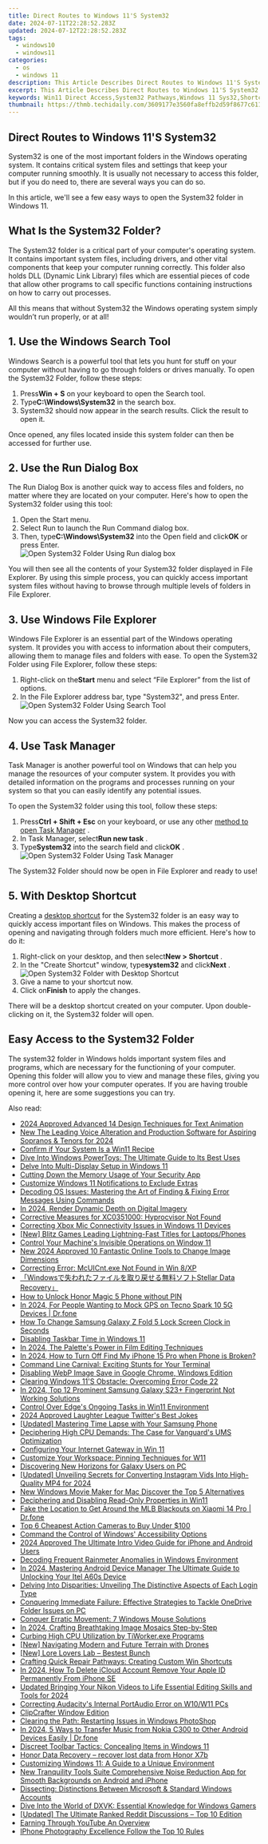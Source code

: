 ```yaml
---
title: Direct Routes to Windows 11'S System32
date: 2024-07-11T22:28:52.283Z
updated: 2024-07-12T22:28:52.283Z
tags:
  - windows10
  - windows11
categories:
  - os
  - windows 11
description: This Article Describes Direct Routes to Windows 11'S System32
excerpt: This Article Describes Direct Routes to Windows 11'S System32
keywords: Win11 Direct Access,System32 Pathways,Windows 11 Sys32,Shortcuts to Win11,11 Sys32 Routes,Windows 11 SysAccess,Quick Windows 11 Access
thumbnail: https://thmb.techidaily.com/3609177e3560fa8effb2d59f8677c6110107a707b47535bc397c5818cfbe880e.jpg
---
```


## Direct Routes to Windows 11'S System32

 System32 is one of the most important folders in the Windows operating system. It contains critical system files and settings that keep your computer running smoothly. It is usually not necessary to access this folder, but if you do need to, there are several ways you can do so.

 In this article, we'll see a few easy ways to open the System32 folder in Windows 11.

## What Is the System32 Folder?

 The System32 folder is a critical part of your computer's operating system. It contains important system files, including drivers, and other vital components that keep your computer running correctly. This folder also holds DLL (Dynamic Link Library) files which are essential pieces of code that allow other programs to call specific functions containing instructions on how to carry out processes.

 All this means that without System32 the Windows operating system simply wouldn’t run properly, or at all!

## 1\. Use the Windows Search Tool

 Windows Search is a powerful tool that lets you hunt for stuff on your computer without having to go through folders or drives manually. To open the System32 Folder, follow these steps:

1. Press**Win + S** on your keyboard to open the Search tool.
2. Type**C:\\Windows\\System32** in the search box.
3. System32 should now appear in the search results. Click the result to open it.

 Once opened, any files located inside this system folder can then be accessed for further use.

## 2\. Use the Run Dialog Box

 The Run Dialog Box is another quick way to access files and folders, no matter where they are located on your computer. Here's how to open the System32 folder using this tool:

1. Open the Start menu.
2. Select Run to launch the Run Command dialog box.
3. Then, type**C:\\Windows\\System32** into the Open field and click**OK** or press Enter.  
![Open System32 Folder Using Run dialog box](https://static1.makeuseofimages.com/wordpress/wp-content/uploads/2022/12/open-system32-folder-using-run-dialog-box.jpg)

 You will then see all the contents of your System32 folder displayed in File Explorer. By using this simple process, you can quickly access important system files without having to browse through multiple levels of folders in File Explorer.

## 3\. Use Windows File Explorer

 Windows File Explorer is an essential part of the Windows operating system. It provides you with access to information about their computers, allowing them to manage files and folders with ease. To open the System32 Folder using File Explorer, follow these steps:

1. Right-click on the**Start** menu and select “File Explorer” from the list of options.
2. In the File Explorer address bar, type "System32", and press Enter.  
![Open System32 Folder Using Search Tool](https://static1.makeuseofimages.com/wordpress/wp-content/uploads/2022/12/open-system32-folder-using-search-tool.jpg)

Now you can access the System32 folder.

## 4\. Use Task Manager

 Task Manager is another powerful tool on Windows that can help you manage the resources of your computer system. It provides you with detailed information on the programs and processes running on your system so that you can easily identify any potential issues.

To open the System32 folder using this tool, follow these steps:

1. Press**Ctrl + Shift + Esc** on your keyboard, or use any other [method to open Task Manager](https://www.makeuseof.com/ways-to-open-task-manager-windows-10/) .
2. In Task Manager, select**Run new task** .
3. Type**System32** into the search field and click**OK** .  
![Open System32 Folder Using Task Manager](https://static1.makeuseofimages.com/wordpress/wp-content/uploads/2022/12/open-system32-folder-using-task-manager.jpg)

 The System32 Folder should now be open in File Explorer and ready to use!

## 5\. With Desktop Shortcut

 Creating a [desktop shortcut](https://www.makeuseof.com/what-is-desktop-shortcut-how-work/) for the System32 folder is an easy way to quickly access important files on Windows. This makes the process of opening and navigating through folders much more efficient. Here's how to do it:

1. Right-click on your desktop, and then select**New > Shortcut** .
2. In the "Create Shortcut" window, type**system32** and click**Next** .  
![Open System32 Folder with Desktop Shortcut](https://static1.makeuseofimages.com/wordpress/wp-content/uploads/2022/12/open-system32-folder-with-desktop-shortcut.jpg)
3. Give a name to your shortcut now.
4. Click on**Finish** to apply the changes.

 There will be a desktop shortcut created on your computer. Upon double-clicking on it, the System32 folder will open.

## Easy Access to the System32 Folder

 The system32 folder in Windows holds important system files and programs, which are necessary for the functioning of your computer. Opening this folder will allow you to view and manage these files, giving you more control over how your computer operates. If you are having trouble opening it, here are some suggestions you can try.


<ins class="adsbygoogle"
     style="display:block"
     data-ad-format="autorelaxed"
     data-ad-client="ca-pub-7571918770474297"
     data-ad-slot="1223367746"></ins>



<ins class="adsbygoogle"
     style="display:block"
     data-ad-client="ca-pub-7571918770474297"
     data-ad-slot="8358498916"
     data-ad-format="auto"
     data-full-width-responsive="true"></ins>

<span class="atpl-alsoreadstyle">Also read:</span>
<div><ul>
<li><a href="https://article-tips.techidaily.com/2024-approved-advanced-14-design-techniques-for-text-animation/"><u>2024 Approved  Advanced 14 Design Techniques for Text Animation</u></a></li>
<li><a href="https://sound-optimizing.techidaily.com/new-the-leading-voice-alteration-and-production-software-for-aspiring-sopranos-and-tenors-for-2024/"><u>New The Leading Voice Alteration and Production Software for Aspiring Sopranos & Tenors for 2024</u></a></li>
<li><a href="https://windows11.techidaily.com/confirm-if-your-system-is-a-win11-recipe/"><u>Confirm if Your System Is a Win11 Recipe</u></a></li>
<li><a href="https://windows11.techidaily.com/dive-into-windows-powertoys-the-ultimate-guide-to-its-best-uses/"><u>Dive Into Windows PowerToys: The Ultimate Guide to Its Best Uses</u></a></li>
<li><a href="https://windows11.techidaily.com/delve-into-multi-display-setup-in-windows-11/"><u>Delve Into Multi-Display Setup in Windows 11</u></a></li>
<li><a href="https://windows11.techidaily.com/cutting-down-the-memory-usage-of-your-security-app/"><u>Cutting Down the Memory Usage of Your Security App</u></a></li>
<li><a href="https://windows11.techidaily.com/customize-windows-11-notifications-to-exclude-extras/"><u>Customize Windows 11 Notifications to Exclude Extras</u></a></li>
<li><a href="https://windows11.techidaily.com/decoding-os-issues-mastering-the-art-of-finding-and-fixing-error-messages-using-commands/"><u>Decoding OS Issues: Mastering the Art of Finding & Fixing Error Messages Using Commands</u></a></li>
<li><a href="https://vp-tips.techidaily.com/in-2024-render-dynamic-depth-on-digital-imagery/"><u>In 2024, Render Dynamic Depth on Digital Imagery</u></a></li>
<li><a href="https://windows11.techidaily.com/corrective-measures-for-xc0351000-hyprocvisor-not-found/"><u>Corrective Measures for XC0351000: Hyprocvisor Not Found</u></a></li>
<li><a href="https://windows11.techidaily.com/correcting-xbox-mic-connectivity-issues-in-windows-11-devices/"><u>Correcting Xbox Mic Connectivity Issues in Windows 11 Devices</u></a></li>
<li><a href="https://extra-lessons.techidaily.com/new-blitz-games-leading-lightning-fast-titles-for-laptopsphones/"><u>[New] Blitz Games  Leading Lightning-Fast Titles for Laptops/Phones</u></a></li>
<li><a href="https://windows11.techidaily.com/control-your-machines-invisible-operations-on-window-11/"><u>Control Your Machine's Invisible Operations on Window 11</u></a></li>
<li><a href="https://smart-video-editing.techidaily.com/new-2024-approved-10-fantastic-online-tools-to-change-image-dimensions/"><u>New 2024 Approved 10 Fantastic Online Tools to Change Image Dimensions</u></a></li>
<li><a href="https://windows11.techidaily.com/correcting-error-mcuicntexe-not-found-in-win-8xp/"><u>Correcting Error: McUICnt.exe Not Found in Win 8/XP</u></a></li>
<li><a href="https://windows11.techidaily.com/1720600438278-windowsstellar-data-recovery/"><u>「Windowsで失われたファイルを取り戻せる無料ソフトStellar Data Recovery」</u></a></li>
<li><a href="https://unlock-android.techidaily.com/how-to-unlock-honor-magic-5-phone-without-pin-by-drfone-android/"><u>How to Unlock Honor Magic 5 Phone without PIN</u></a></li>
<li><a href="https://android-location.techidaily.com/in-2024-for-people-wanting-to-mock-gps-on-tecno-spark-10-5g-devices-drfone-by-drfone-virtual/"><u>In 2024, For People Wanting to Mock GPS on Tecno Spark 10 5G Devices | Dr.fone</u></a></li>
<li><a href="https://android-unlock.techidaily.com/how-to-change-samsung-galaxy-z-fold-5-lock-screen-clock-in-seconds-by-drfone-android/"><u>How To Change Samsung Galaxy Z Fold 5 Lock Screen Clock in Seconds</u></a></li>
<li><a href="https://windows11.techidaily.com/disabling-taskbar-time-in-windows-11/"><u>Disabling Taskbar Time in Windows 11</u></a></li>
<li><a href="https://some-approaches.techidaily.com/in-2024-the-palettes-power-in-film-editing-techniques/"><u>In 2024, The Palette's Power in Film Editing Techniques</u></a></li>
<li><a href="https://ios-unlock.techidaily.com/in-2024-how-to-turn-off-find-my-iphone-15-pro-when-phone-is-broken-by-drfone-ios/"><u>In 2024, How to Turn Off Find My iPhone 15 Pro when Phone is Broken?</u></a></li>
<li><a href="https://windows11.techidaily.com/command-line-carnival-exciting-stunts-for-your-terminal/"><u>Command Line Carnival: Exciting Stunts for Your Terminal</u></a></li>
<li><a href="https://windows11.techidaily.com/disabling-webp-image-save-in-google-chrome-windows-edition/"><u>Disabling WebP Image Save in Google Chrome, Windows Edition</u></a></li>
<li><a href="https://windows11.techidaily.com/clearing-windows-11s-obstacle-overcoming-error-code-22/"><u>Clearing Windows 11'S Obstacle: Overcoming Error Code 22</u></a></li>
<li><a href="https://android-unlock.techidaily.com/in-2024-top-12-prominent-samsung-galaxy-s23plus-fingerprint-not-working-solutions-by-drfone-android/"><u>In 2024, Top 12 Prominent Samsung Galaxy S23+ Fingerprint Not Working Solutions</u></a></li>
<li><a href="https://windows11.techidaily.com/control-over-edges-ongoing-tasks-in-win11-environment/"><u>Control Over Edge's Ongoing Tasks in Win11 Environment</u></a></li>
<li><a href="https://twitter-videos.techidaily.com/2024-approved-laughter-league-twitters-best-jokes/"><u>2024 Approved  Laughter League  Twitter's Best Jokes</u></a></li>
<li><a href="https://extra-approaches.techidaily.com/updated-mastering-time-lapse-with-your-samsung-phone/"><u>[Updated] Mastering Time Lapse with Your Samsung Phone</u></a></li>
<li><a href="https://windows11.techidaily.com/deciphering-high-cpu-demands-the-case-for-vanguards-ums-optimization/"><u>Deciphering High CPU Demands: The Case for Vanguard's UMS Optimization</u></a></li>
<li><a href="https://windows11.techidaily.com/configuring-your-internet-gateway-in-win-11/"><u>Configuring Your Internet Gateway in Win 11</u></a></li>
<li><a href="https://windows11.techidaily.com/customize-your-workspace-pinning-techniques-for-w11/"><u>Customize Your Workspace: Pinning Techniques for W11</u></a></li>
<li><a href="https://windows11.techidaily.com/discovering-new-horizons-for-galaxy-users-on-pc/"><u>Discovering New Horizons for Galaxy Users on PC</u></a></li>
<li><a href="https://instagram-video-files.techidaily.com/updated-unveiling-secrets-for-converting-instagram-vids-into-high-quality-mp4-for-2024/"><u>[Updated] Unveiling Secrets for Converting Instagram Vids Into High-Quality MP4 for 2024</u></a></li>
<li><a href="https://smart-video-editing.techidaily.com/new-windows-movie-maker-for-mac-discover-the-top-5-alternatives/"><u>New Windows Movie Maker for Mac Discover the Top 5 Alternatives</u></a></li>
<li><a href="https://windows11.techidaily.com/deciphering-and-disabling-read-only-properties-in-win11/"><u>Deciphering and Disabling Read-Only Properties in Win11</u></a></li>
<li><a href="https://fake-location.techidaily.com/fake-the-location-to-get-around-the-mlb-blackouts-on-xiaomi-14-pro-drfone-by-drfone-virtual-android/"><u>Fake the Location to Get Around the MLB Blackouts on Xiaomi 14 Pro | Dr.fone</u></a></li>
<li><a href="https://extra-lessons.techidaily.com/top-6-cheapest-action-cameras-to-buy-under-100/"><u>Top 6 Cheapest Action Cameras to Buy Under $100</u></a></li>
<li><a href="https://windows11.techidaily.com/command-the-control-of-windows-accessibility-options/"><u>Command the Control of Windows' Accessibility Options</u></a></li>
<li><a href="https://youtube-stream.techidaily.com/2024-approved-the-ultimate-intro-video-guide-for-iphone-and-android-users/"><u>2024 Approved  The Ultimate Intro Video Guide for iPhone and Android Users</u></a></li>
<li><a href="https://windows11.techidaily.com/decoding-frequent-rainmeter-anomalies-in-windows-environment/"><u>Decoding Frequent Rainmeter Anomalies in Windows Environment</u></a></li>
<li><a href="https://unlock-android.techidaily.com/in-2024-mastering-android-device-manager-the-ultimate-guide-to-unlocking-your-itel-a60s-device-by-drfone-android/"><u>In 2024, Mastering Android Device Manager The Ultimate Guide to Unlocking Your Itel A60s Device</u></a></li>
<li><a href="https://windows11.techidaily.com/delving-into-disparities-unveiling-the-distinctive-aspects-of-each-login-type/"><u>Delving Into Disparities: Unveiling The Distinctive Aspects of Each Login Type</u></a></li>
<li><a href="https://windows11.techidaily.com/conquering-immediate-failure-effective-strategies-to-tackle-onedrive-folder-issues-on-pc/"><u>Conquering Immediate Failure: Effective Strategies to Tackle OneDrive Folder Issues on PC</u></a></li>
<li><a href="https://windows11.techidaily.com/conquer-erratic-movement-7-windows-mouse-solutions/"><u>Conquer Erratic Movement: 7 Windows Mouse Solutions</u></a></li>
<li><a href="https://extra-hints.techidaily.com/in-2024-crafting-breathtaking-image-mosaics-step-by-step/"><u>In 2024, Crafting Breathtaking Image Mosaics Step-by-Step</u></a></li>
<li><a href="https://windows11.techidaily.com/curbing-high-cpu-utilization-by-tiworkerexe-programs/"><u>Curbing High CPU Utilization by TiWorker.exe Programs</u></a></li>
<li><a href="https://extra-approaches.techidaily.com/new-navigating-modern-and-future-terrain-with-drones/"><u>[New] Navigating Modern and Future Terrain with Drones</u></a></li>
<li><a href="https://some-skills.techidaily.com/new-lore-lovers-lab-bestest-bunch/"><u>[New] Lore Lovers Lab – Bestest Bunch</u></a></li>
<li><a href="https://windows11.techidaily.com/crafting-quick-repair-pathways-creating-custom-win-shortcuts/"><u>Crafting Quick Repair Pathways: Creating Custom Win Shortcuts</u></a></li>
<li><a href="https://apple-account.techidaily.com/in-2024-how-to-delete-icloud-account-remove-your-apple-id-permanently-from-iphone-se-by-drfone-ios/"><u>In 2024, How To Delete iCloud Account Remove Your Apple ID Permanently From iPhone SE</u></a></li>
<li><a href="https://ai-video-tools.techidaily.com/updated-bringing-your-nikon-videos-to-life-essential-editing-skills-and-tools-for-2024/"><u>Updated Bringing Your Nikon Videos to Life Essential Editing Skills and Tools for 2024</u></a></li>
<li><a href="https://windows11.techidaily.com/correcting-audacitys-internal-portaudio-error-on-w10w11-pcs/"><u>Correcting Audacity's Internal PortAudio Error on W10/W11 PCs</u></a></li>
<li><a href="https://extra-hints.techidaily.com/clipcrafter-window-edition/"><u>ClipCrafter Window Edition</u></a></li>
<li><a href="https://windows11.techidaily.com/clearing-the-path-restarting-issues-in-windows-photoshop/"><u>Clearing the Path: Restarting Issues in Windows PhotoShop</u></a></li>
<li><a href="https://android-transfer.techidaily.com/in-2024-5-ways-to-transfer-music-from-nokia-c300-to-other-android-devices-easily-drfone-by-drfone-transfer-from-android-transfer-from-android/"><u>In 2024, 5 Ways to Transfer Music from Nokia C300 to Other Android Devices Easily | Dr.fone</u></a></li>
<li><a href="https://windows11.techidaily.com/discreet-toolbar-tactics-concealing-items-in-windows-11/"><u>Discreet Toolbar Tactics: Concealing Items in Windows 11</u></a></li>
<li><a href="https://phone-solutions.techidaily.com/honor-data-recovery-recover-lost-data-from-honor-x7b-by-fonelab-android-recover-data/"><u>Honor Data Recovery – recover lost data from Honor X7b</u></a></li>
<li><a href="https://windows11.techidaily.com/customizing-windows-11-a-guide-to-a-unique-environment/"><u>Customizing Windows 11: A Guide to a Unique Environment</u></a></li>
<li><a href="https://audio-shaping.techidaily.com/new-tranquility-tools-suite-comprehensive-noise-reduction-app-for-smooth-backgrounds-on-android-and-iphone/"><u>New Tranquility Tools Suite Comprehensive Noise Reduction App for Smooth Backgrounds on Android and iPhone</u></a></li>
<li><a href="https://windows11.techidaily.com/dissecting-distinctions-between-microsoft-and-standard-windows-accounts/"><u>Dissecting: Distinctions Between Microsoft & Standard Windows Accounts</u></a></li>
<li><a href="https://windows11.techidaily.com/dive-into-the-world-of-dxvk-essential-knowledge-for-windows-gamers/"><u>Dive Into the World of DXVK: Essential Knowledge for Windows Gamers</u></a></li>
<li><a href="https://some-guidance.techidaily.com/updated-the-ultimate-ranked-reddit-discussions-top-10-edition/"><u>[Updated] The Ultimate Ranked Reddit Discussions – Top 10 Edition</u></a></li>
<li><a href="https://youtube-video-recordings.techidaily.com/earning-through-youtube-an-overview/"><u>Earning Through YouTube  An Overview</u></a></li>
<li><a href="https://extra-lessons.techidaily.com/iphone-photography-excellence-follow-the-top-10-rules/"><u>IPhone Photography Excellence  Follow the Top 10 Rules</u></a></li>
</ul></div>

